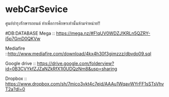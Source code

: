 # webCarSevice
 ศูนย์บำรุงรักษารถยนต์
ทำเพื่อการศึกษาเท่านั้นห้ามจำหน่าย!!


#DB:DATABASE
Mega :: https://mega.nz/#F!qUV0WDZJ!KRLn5QZRY-i5p7GmD0QKVw

Mediafire ::http://www.mediafire.com/download/4kx4h30f3gimzzz/dbvdo09.sql

Google drive :: https://drive.google.com/folderview?id=0B3CVYkfZJZaNZkRfX1l0UDQzNm8&usp=sharing

Dropbox :: https://www.dropbox.com/sh/7mico3vkt4c7ejd/AAAu1WqavWYrFF1sSTsVhvT2a?dl=0

